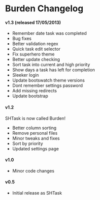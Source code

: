 Burden Changelog
====================

#### v1.3 (released 17/05/2013)
* Remember date task was completed
* Bug fixes
* Better validation regex
* Quick task edit selector
* Fix superhero theme
* Better update checking
* Sort task into current and high priority
* Show days a task has left for completion
* Sleeker login
* Update bootswatch theme versions
* Dont remember settings password
* Add missing redirects
* Update bootstrap

#### v1.2

SHTask is now called Burden!

* Better column sorting
* Remove personal files
* Minor tweaks and fixes
* Sort by priority
* Updated settings page
    
#### v1.0
* Minor code changes

#### v0.5
* Initial release as SHTask
